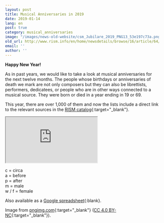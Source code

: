 ```yaml
---
layout: post
title: Musical Anniversaries in 2019
date: 2019-01-14
lang: en
post: true
category: musical_anniversaries
image: "/images/news-old-website/csm_Jubilare_2019_PNG13_53e197c73a.png"
old_url: http://www.rism.info/en/home/newsdetails/browse/16/article/64/musical-anniversaries-in-2019.html
email: ''
author: ''
---
```


**Happy New Year!**

As in past years, we would like to take a look at musical anniversaries for the next twelve months. The people whose birthdays or anniversaries of death we mark are not only composers but they can also be librettists, performers, dedicatees, or people who are in other ways connected to a musical source. They were born or died in a year ending in 19 or 69.

This year, there are over 1,000 of them and now the lists include a direct link to the relevant sources in the [RISM catalog](https://opac.rism.info/){:target="_blank"}. 

<iframe src="https://docs.google.com/spreadsheets/d/e/2PACX-1vSDUXlQXzt3WnwgqREHIKny0Md1wK7euBjTew73dTE-ihiwVT6UXX7gV165s7ox4hTgfz74vnl3w87z/pubhtml?widget=true&amp;headers=false"></iframe>  

c = circa  
a = before  
p = after  
m = male  
w / f = female  

Also available as a [Google spreadsheet](https://docs.google.com/spreadsheets/d/1k4XD-N6JJZoRqlWk-9zwO5by3tnYL_cRauLFWZDFEx0/edit?usp=sharing){:blank}.

Image from [pngimg.com](http://pngimg.com/download/68427){:target="_blank"} ([CC 4.0 BY-NC](https://creativecommons.org/licenses/by-nc/4.0/){:target="_blank"}).
